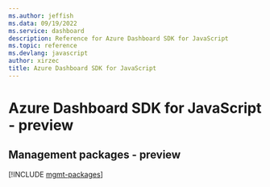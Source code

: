 ```yaml
---
ms.author: jeffish
ms.data: 09/19/2022
ms.service: dashboard
description: Reference for Azure Dashboard SDK for JavaScript
ms.topic: reference
ms.devlang: javascript
author: xirzec
title: Azure Dashboard SDK for JavaScript
---
```

# Azure Dashboard SDK for JavaScript - preview

## Management packages - preview
[!INCLUDE [mgmt-packages](dashboard-mgmt-index.md)]